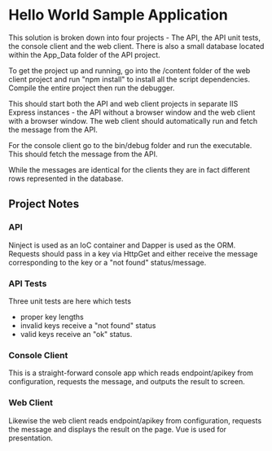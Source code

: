 # Hello World Sample Application

This solution is broken down into four projects - The API, the API unit tests, the console client and the web client. There is also a small database located within the App_Data folder of the API project.

To get the project up and running, go into the /content folder of the web client project and run "npm install" to install all the script dependencies. Compile the entire project then run the debugger.

This should start both the API and web client projects in separate IIS Express instances - the API without a browser window and the web client with a browser window. The web client should automatically run and fetch the message from the API.

For the console client go to the bin/debug folder and run the executable. This should fetch the message from the API. 

While the messages are identical for the clients they are in fact different rows represented in the database.

## Project Notes

### API

Ninject is used as an IoC container and Dapper is used as the ORM. Requests should pass in a key via HttpGet and either receive the message corresponding to the key or a "not found" status/message.

### API Tests

Three unit tests are here which tests
* proper key lengths
* invalid keys receive a "not found" status
* valid keys receive an "ok" status.

### Console Client

This is a straight-forward console app which reads endpoint/apikey from configuration, requests the message, and outputs the result to screen.

### Web Client

Likewise the web client reads endpoint/apikey from configuration, requests the message and displays the result on the page. Vue is used for presentation.